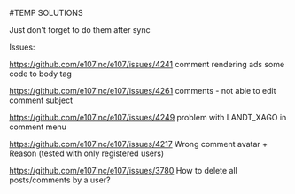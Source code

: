  #TEMP SOLUTIONS

 Just don't forget to do them after sync


 Issues:

https://github.com/e107inc/e107/issues/4241 comment rendering ads some code to body tag

https://github.com/e107inc/e107/issues/4261 comments - not able to edit comment subject 

https://github.com/e107inc/e107/issues/4249 problem with LANDT_XAGO in comment menu 

https://github.com/e107inc/e107/issues/4217 Wrong comment avatar + Reason  (tested with only registered users)

https://github.com/e107inc/e107/issues/3780 How to delete all posts/comments by a user?  



 